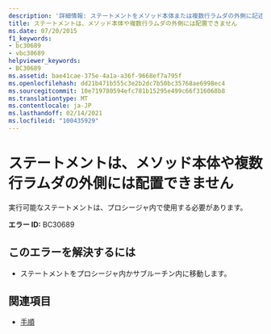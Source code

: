 ```yaml
---
description: '詳細情報: ステートメントをメソッド本体または複数行ラムダの外側に記述することはできません'
title: ステートメントは、メソッド本体や複数行ラムダの外側には配置できません
ms.date: 07/20/2015
f1_keywords:
- bc30689
- vbc30689
helpviewer_keywords:
- BC30689
ms.assetid: bae41cae-375e-4a1a-a36f-9668ef7a795f
ms.openlocfilehash: dd21b471b555c3e2b2dc7b50bc35768ae6998ec4
ms.sourcegitcommit: 10e719780594efc781b15295e499c66f316068b8
ms.translationtype: MT
ms.contentlocale: ja-JP
ms.lasthandoff: 02/14/2021
ms.locfileid: "100435929"
---
```

# <a name="statement-cannot-appear-outside-of-a-method-bodymultiline-lambda"></a>ステートメントは、メソッド本体や複数行ラムダの外側には配置できません

実行可能なステートメントは、プロシージャ内で使用する必要があります。  
  
 **エラー ID:** BC30689  
  
## <a name="to-correct-this-error"></a>このエラーを解決するには  
  
- ステートメントをプロシージャ内かサブルーチン内に移動します。  
  
## <a name="see-also"></a>関連項目

- [手順](../programming-guide/language-features/procedures/index.md)
